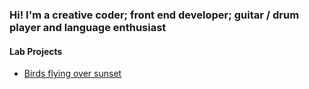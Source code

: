 ### Hi! I'm a creative coder; front end developer; guitar / drum player and language enthusiast

#### Lab Projects
- [Birds flying over sunset](https://creative-ataraxia.github.io/birds-over-sunset/)


<!---
unique_counter: 66
--->
